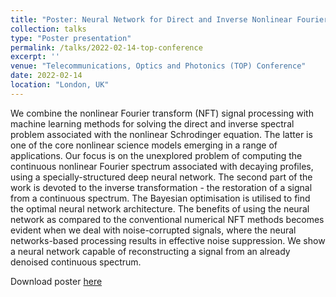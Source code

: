 ```yaml
---
title: "Poster: Neural Network for Direct and Inverse Nonlinear Fourier Transform"
collection: talks
type: "Poster presentation"
permalink: /talks/2022-02-14-top-conference
excerpt: ''
venue: "Telecommunications, Optics and Photonics (TOP) Conference"
date: 2022-02-14
location: "London, UK"
---
```


We combine the nonlinear Fourier transform (NFT) signal processing 
with machine learning methods for solving the direct and inverse spectral 
problem associated with the nonlinear Schrodinger equation. 
The latter is one of the core nonlinear science models emerging 
in a range of applications. Our focus is on the unexplored problem 
of computing the continuous nonlinear Fourier spectrum associated with decaying profiles, 
using a specially-structured deep neural network. The second part of the work 
is devoted to the inverse transformation - the restoration of a signal from a 
continuous spectrum. The Bayesian optimisation is utilised to find the optimal neural 
network architecture. The benefits of using the neural network as compared to the 
conventional numerical NFT methods becomes evident when we deal with noise-corrupted 
signals, where the neural networks-based processing results in effective noise suppression. 
We show a neural network capable of reconstructing a signal from an already denoised continuous spectrum. 

Download poster [here](http://esf0.github.io/files/poster/Poster__Neural_network_for_direct_and_inverse_nonlinear_Fourier_transform.pdf)